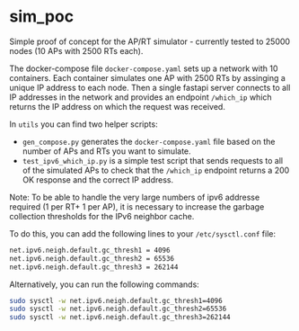 # sim_poc

Simple proof of concept for the AP/RT simulator - currently tested to 25000 nodes (10 APs with 2500 RTs each).

The docker-compose file `docker-compose.yaml` sets up a network with 10 containers. Each container simulates one AP with
2500 RTs by assinging a unique IP address to each node. Then a single fastapi server connects to all IP addresses in the
network and provides an endpoint `/which_ip` which returns the IP address on which the request was received.

In `utils` you can find two helper scripts:

- `gen_compose.py` generates the `docker-compose.yaml` file based on the number of APs and RTs you want to simulate.
- `test_ipv6_which_ip.py` is a simple test script that sends requests to all of the simulated APs to check that the
  `/which_ip` endpoint returns a 200 OK response and the correct IP address.

Note: To be able to handle the very large numbers of ipv6 addresse required (1 per RT+ 1 per AP), it is necessary to
increase the garbage collection thresholds for the IPv6 neighbor cache.

To do this, you can add the following lines to your `/etc/sysctl.conf` file:

```bash
net.ipv6.neigh.default.gc_thresh1 = 4096
net.ipv6.neigh.default.gc_thresh2 = 65536
net.ipv6.neigh.default.gc_thresh3 = 262144
```

Alternatively, you can run the following commands:

```bash
sudo sysctl -w net.ipv6.neigh.default.gc_thresh1=4096
sudo sysctl -w net.ipv6.neigh.default.gc_thresh2=65536
sudo sysctl -w net.ipv6.neigh.default.gc_thresh3=262144
```
